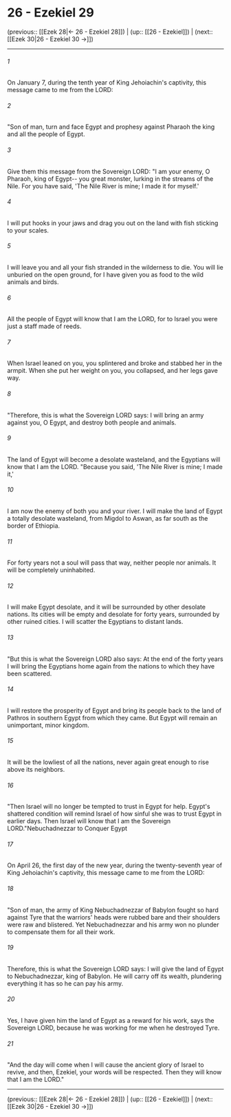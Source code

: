# 26 - Ezekiel 29

(previous:: [[Ezek 28|← 26 - Ezekiel 28]]) | (up:: [[26 - Ezekiel]]) | (next:: [[Ezek 30|26 - Ezekiel 30 →]])

***


###### 1 
On January 7, during the tenth year of King Jehoiachin's captivity, this message came to me from the LORD: 

###### 2 
"Son of man, turn and face Egypt and prophesy against Pharaoh the king and all the people of Egypt. 

###### 3 
Give them this message from the Sovereign LORD: "I am your enemy, O Pharaoh, king of Egypt-- you great monster, lurking in the streams of the Nile. For you have said, 'The Nile River is mine; I made it for myself.' 

###### 4 
I will put hooks in your jaws and drag you out on the land with fish sticking to your scales. 

###### 5 
I will leave you and all your fish stranded in the wilderness to die. You will lie unburied on the open ground, for I have given you as food to the wild animals and birds. 

###### 6 
All the people of Egypt will know that I am the LORD, for to Israel you were just a staff made of reeds. 

###### 7 
When Israel leaned on you, you splintered and broke and stabbed her in the armpit. When she put her weight on you, you collapsed, and her legs gave way. 

###### 8 
"Therefore, this is what the Sovereign LORD says: I will bring an army against you, O Egypt, and destroy both people and animals. 

###### 9 
The land of Egypt will become a desolate wasteland, and the Egyptians will know that I am the LORD. "Because you said, 'The Nile River is mine; I made it,' 

###### 10 
I am now the enemy of both you and your river. I will make the land of Egypt a totally desolate wasteland, from Migdol to Aswan, as far south as the border of Ethiopia. 

###### 11 
For forty years not a soul will pass that way, neither people nor animals. It will be completely uninhabited. 

###### 12 
I will make Egypt desolate, and it will be surrounded by other desolate nations. Its cities will be empty and desolate for forty years, surrounded by other ruined cities. I will scatter the Egyptians to distant lands. 

###### 13 
"But this is what the Sovereign LORD also says: At the end of the forty years I will bring the Egyptians home again from the nations to which they have been scattered. 

###### 14 
I will restore the prosperity of Egypt and bring its people back to the land of Pathros in southern Egypt from which they came. But Egypt will remain an unimportant, minor kingdom. 

###### 15 
It will be the lowliest of all the nations, never again great enough to rise above its neighbors. 

###### 16 
"Then Israel will no longer be tempted to trust in Egypt for help. Egypt's shattered condition will remind Israel of how sinful she was to trust Egypt in earlier days. Then Israel will know that I am the Sovereign LORD."Nebuchadnezzar to Conquer Egypt 

###### 17 
On April 26, the first day of the new year, during the twenty-seventh year of King Jehoiachin's captivity, this message came to me from the LORD: 

###### 18 
"Son of man, the army of King Nebuchadnezzar of Babylon fought so hard against Tyre that the warriors' heads were rubbed bare and their shoulders were raw and blistered. Yet Nebuchadnezzar and his army won no plunder to compensate them for all their work. 

###### 19 
Therefore, this is what the Sovereign LORD says: I will give the land of Egypt to Nebuchadnezzar, king of Babylon. He will carry off its wealth, plundering everything it has so he can pay his army. 

###### 20 
Yes, I have given him the land of Egypt as a reward for his work, says the Sovereign LORD, because he was working for me when he destroyed Tyre. 

###### 21 
"And the day will come when I will cause the ancient glory of Israel to revive, and then, Ezekiel, your words will be respected. Then they will know that I am the LORD."

***

(previous:: [[Ezek 28|← 26 - Ezekiel 28]]) | (up:: [[26 - Ezekiel]]) | (next:: [[Ezek 30|26 - Ezekiel 30 →]])
